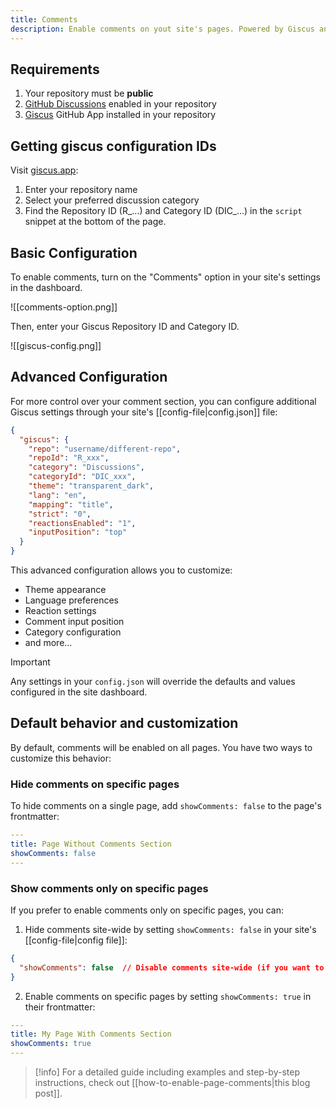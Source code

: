```yaml
---
title: Comments
description: Enable comments on yout site's pages. Powered by Giscus and GitHub Discussions.
---
```


## Requirements

1. Your repository must be **public**
2. [GitHub Discussions](https://docs.github.com/en/repositories/managing-your-repositorys-settings-and-features/enabling-features-for-your-repository/enabling-or-disabling-github-discussions-for-a-repository) enabled in your repository
3. [Giscus](https://github.com/apps/giscus) GitHub App installed in your repository

## Getting giscus configuration IDs

Visit [giscus.app](https://giscus.app):
1. Enter your repository name
2. Select your preferred discussion category
3. Find the Repository ID (R_...) and Category ID (DIC_...) in the `script` snippet at the bottom of the page.

## Basic Configuration

To enable comments, turn on the "Comments" option in your site's settings in the dashboard.

![[comments-option.png]]

Then, enter your Giscus Repository ID and Category ID.

![[giscus-config.png]]

## Advanced Configuration

For more control over your comment section, you can configure additional Giscus settings through your site's [[config-file|config.json]] file:

```json
{
  "giscus": {
    "repo": "username/different-repo",
    "repoId": "R_xxx",
    "category": "Discussions",
    "categoryId": "DIC_xxx",
    "theme": "transparent_dark",
    "lang": "en",
    "mapping": "title",
    "strict": "0",
    "reactionsEnabled": "1",
    "inputPosition": "top"
  }
}
```

This advanced configuration allows you to customize:
- Theme appearance
- Language preferences
- Reaction settings
- Comment input position
- Category configuration
- and more...

> [!important]
> Any settings in your `config.json` will override the defaults and values configured in the site dashboard.

## Default behavior and customization

By default, comments will be enabled on all pages. You have two ways to customize this behavior:

### Hide comments on specific pages

To hide comments on a single page, add `showComments: false` to the page's frontmatter:

```yaml
---
title: Page Without Comments Section
showComments: false
---
```

### Show comments only on specific pages

If you prefer to enable comments only on specific pages, you can:

1. Hide comments site-wide by setting `showComments: false` in your site's [[config-file|config file]]:

```json
{
  "showComments": false  // Disable comments site-wide (if you want to enable them only on specific pages)
}
```

2. Enable comments on specific pages by setting `showComments: true` in their frontmatter:

```yaml
---
title: My Page With Comments Section
showComments: true
---
```


> [!info]
> For a detailed guide including examples and step-by-step instructions, check out [[how-to-enable-page-comments|this blog post]].
